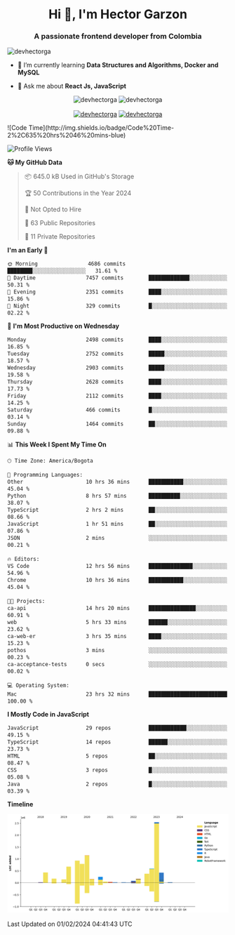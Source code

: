 <h1 align="center">Hi 👋, I'm Hector Garzon</h1>
<h3 align="center">A passionate frontend developer from Colombia</h3>

<p align="left"> <img src="https://komarev.com/ghpvc/?username=devhectorga" alt="devhectorga" /> </p>

- 🌱 I’m currently learning **Data Structures and Algorithms, Docker and MySQL**

- 💬 Ask me about **React Js, JavaScript**

<p align="center"> <img src="https://github-readme-stats.vercel.app/api?username=devhectorga&count_private=true&show_icons=true" alt="devhectorga" /> <img src="https://github-readme-stats.vercel.app/api/top-langs/?username=devhectorga&layout=compact" alt="devhectorga" /></p>

<p align="center">
<a href="https://twitter.com/devhectorga" target="blank"><img align="center" src="https://cdn.jsdelivr.net/npm/simple-icons@3.0.1/icons/twitter.svg" alt="devhectorga" height="20" width="20" /></a>
<a href="https://linkedin.com/in/devhectorga" target="blank"><img align="center" src="https://cdn.jsdelivr.net/npm/simple-icons@3.0.1/icons/linkedin.svg" alt="devhectorga" height="20" width="20" /></a>
</p>
<!--START_SECTION:waka-->
![Code Time](http://img.shields.io/badge/Code%20Time-2%2C635%20hrs%2046%20mins-blue)

![Profile Views](http://img.shields.io/badge/Profile%20Views-0-blue)

**🐱 My GitHub Data** 

> 📦 645.0 kB Used in GitHub's Storage 
 > 
> 🏆 50 Contributions in the Year 2024
 > 
> 🚫 Not Opted to Hire
 > 
> 📜 63 Public Repositories 
 > 
> 🔑 11 Private Repositories 
 > 
**I'm an Early 🐤** 

```text
🌞 Morning                4686 commits        ████████░░░░░░░░░░░░░░░░░   31.61 % 
🌆 Daytime                7457 commits        █████████████░░░░░░░░░░░░   50.31 % 
🌃 Evening                2351 commits        ████░░░░░░░░░░░░░░░░░░░░░   15.86 % 
🌙 Night                  329 commits         █░░░░░░░░░░░░░░░░░░░░░░░░   02.22 % 
```
📅 **I'm Most Productive on Wednesday** 

```text
Monday                   2498 commits        ████░░░░░░░░░░░░░░░░░░░░░   16.85 % 
Tuesday                  2752 commits        █████░░░░░░░░░░░░░░░░░░░░   18.57 % 
Wednesday                2903 commits        █████░░░░░░░░░░░░░░░░░░░░   19.58 % 
Thursday                 2628 commits        ████░░░░░░░░░░░░░░░░░░░░░   17.73 % 
Friday                   2112 commits        ████░░░░░░░░░░░░░░░░░░░░░   14.25 % 
Saturday                 466 commits         █░░░░░░░░░░░░░░░░░░░░░░░░   03.14 % 
Sunday                   1464 commits        ██░░░░░░░░░░░░░░░░░░░░░░░   09.88 % 
```


📊 **This Week I Spent My Time On** 

```text
🕑︎ Time Zone: America/Bogota

💬 Programming Languages: 
Other                    10 hrs 36 mins      ███████████░░░░░░░░░░░░░░   45.04 % 
Python                   8 hrs 57 mins       ██████████░░░░░░░░░░░░░░░   38.07 % 
TypeScript               2 hrs 2 mins        ██░░░░░░░░░░░░░░░░░░░░░░░   08.66 % 
JavaScript               1 hr 51 mins        ██░░░░░░░░░░░░░░░░░░░░░░░   07.86 % 
JSON                     2 mins              ░░░░░░░░░░░░░░░░░░░░░░░░░   00.21 % 

🔥 Editors: 
VS Code                  12 hrs 56 mins      ██████████████░░░░░░░░░░░   54.96 % 
Chrome                   10 hrs 36 mins      ███████████░░░░░░░░░░░░░░   45.04 % 

🐱‍💻 Projects: 
ca-api                   14 hrs 20 mins      ███████████████░░░░░░░░░░   60.91 % 
web                      5 hrs 33 mins       ██████░░░░░░░░░░░░░░░░░░░   23.62 % 
ca-web-er                3 hrs 35 mins       ████░░░░░░░░░░░░░░░░░░░░░   15.23 % 
pothos                   3 mins              ░░░░░░░░░░░░░░░░░░░░░░░░░   00.23 % 
ca-acceptance-tests      0 secs              ░░░░░░░░░░░░░░░░░░░░░░░░░   00.02 % 

💻 Operating System: 
Mac                      23 hrs 32 mins      █████████████████████████   100.00 % 
```

**I Mostly Code in JavaScript** 

```text
JavaScript               29 repos            ████████████░░░░░░░░░░░░░   49.15 % 
TypeScript               14 repos            ██████░░░░░░░░░░░░░░░░░░░   23.73 % 
HTML                     5 repos             ██░░░░░░░░░░░░░░░░░░░░░░░   08.47 % 
CSS                      3 repos             █░░░░░░░░░░░░░░░░░░░░░░░░   05.08 % 
Java                     2 repos             █░░░░░░░░░░░░░░░░░░░░░░░░   03.39 % 
```



**Timeline**

![Lines of Code chart](https://raw.githubusercontent.com/devHectorGa/devHectorGa/master/assets/bar_graph.png)


 Last Updated on 01/02/2024 04:41:43 UTC
<!--END_SECTION:waka-->
